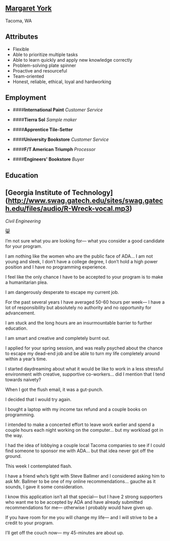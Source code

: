 [**Margaret York**](https://www.youtube.com/watch?v=ceqBKq1pmrQ&feature=youtu.be)
-------------------
Tacoma, WA

Attributes
----------
* Flexible
* Able to prioritize multiple tasks
* Able to learn quickly and apply new knowledge correctly
* Problem-solving plate spinner
* Proactive and resourceful
* Team-oriented
* Honest, reliable, ethical, loyal and hardworking


Employment
----------

* ####**International Paint** 
*Customer Service*

* ####**Tierra Sol**
*Sample maker*

* ####**Apprentice Tile-Setter**

* ####**University Bookstore**
*Customer Service*

* ####**F/T American Triumph**
*Processor*

* ####**Engineers' Bookstore**
*Buyer*

Education
----------

[**Georgia Institute of Technology**] (http://www.swag.gatech.edu/sites/swag.gatech.edu/files/audio/R-Wreck-vocal.mp3)
----------------------------------------

*Civil Engineering*




[:smile_cat:](https://www.youtube.com/watch?v=kCpfPNL53X8)


I’m not sure what you are looking for— what you consider a good candidate for your program.

I am nothing like the women who are the public face of ADA… I am not young and sleek, I don’t have a college degree, I don’t hold a high power position and I have no programming experience.

I feel like the only chance I have to be accepted to your program is to make a humanitarian plea.

I am dangerously desperate to escape my current job.

For the past several years I have averaged 50-60 hours per week— I have a lot of responsibility but absolutely no authority and no opportunity for advancement.

I am stuck and the long hours are an insurmountable barrier to further education.

I am smart and creative and completely burnt out.

I applied for your spring session, and was really psyched about the chance to escape my dead-end job and be able to turn my life completely around within a year’s time.

I started daydreaming about what it would be like to work in a less stressful environment with creative, supportive co-workers... did I mention that I tend towards naivety?

When I got the flush email, it was a gut-punch.

I decided that I would try again.

I bought a laptop with my income tax refund and a couple books on programming.

I intended to make a concerted effort to leave work earlier and spend a couple hours each night working on the computer… but my workload got in the way.  

I had the idea of lobbying a couple local Tacoma companies to see if I could find someone to sponsor me with ADA… but that idea never got off the ground.

This week I contemplated flash.

I have a friend who’s tight with Steve Ballmer and I considered asking him to ask Mr. Ballmer to be one of my online recommendations… gauche as it sounds, I gave it some consideration.

I know this application isn’t all that special— but I have 2 strong supporters who want me to be accepted by ADA and have already submitted recommendations for me— otherwise I probably would have given up. 

If you have room for me you will change my life— and I will strive to be a credit to your program.
 
I’ll get off the couch now— my 45-minutes are about up.



